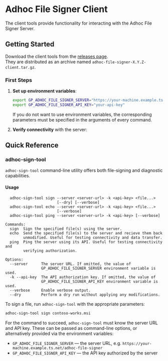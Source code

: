 # Adhoc File Signer Client

The client tools provide functionality for interacting with the Adhoc File Signer Server.

## Getting Started

Download the client tools from the [releases page](https://github.com/gapotchenko/adhoc-file-signer/releases).\
They are distributed as an archive named `adhoc-file-signer-X.Y.Z-client.tar.gz`.

### First Steps

1. **Set up environment variables**:

   ```sh
   export GP_ADHOC_FILE_SIGNER_SERVER="https://your-machine.example.ts.net/adhoc-file-signer"
   export GP_ADHOC_FILE_SIGNER_API_KEY="your-api-key"
   ```
  
   If you do not want to use environment variables, the corresponding parameters must be specified in the arguments of every command.

2. **Verify connectivity** with the server:

## Quick Reference

### adhoc-sign-tool

`adhoc-sign-tool` command-line utility offers both file-signing and diagnostic capabilities.

#### Usage
```
  adhoc-sign-tool sign --server <server-url> -k <api-key> <file...>
                       [--dry] [--verbose]
  adhoc-sign-tool echo --server <server-url> -k <api-key> <file...>
                       [--verbose]
  adhoc-sign-tool ping --server <server-url> -k <api-key> [--verbose]

Commands:
  sign  Sign the specified file(s) using the server.
  echo  Send the specified file(s) to the server and recieve them back
        unmodified. Useful for testing connectivity and data transfer.
  ping  Ping the server using its API. Useful for testing connectivity and
        verifying authorization.

Options:
  --server      The server URL. If omitted, the value of
                GP_ADHOC_FILE_SIGNER_SERVER environment variable is used.
  -k --api-key  The API authorization key. If omitted, the value of
                GP_ADHOC_FILE_SIGNER_API_KEY environment variable is used.
  --verbose     Enable verbose output.
  --dry         Perform a dry run without applying any modifications.
```

To sign a file, run `adhoc-sign-tool` with the appropriate parameters:

```sh
adhoc-sign-tool sign contoso-works.msi
```

For the command to succeed, `adhoc-sign-tool` must know the server URL and API key.
These can be passed as command-line options, or alternatively provided via the environment variables:

- `GP_ADHOC_FILE_SIGNER_SERVER` — the server URL, e.g. `https://your-machine.example.ts.net/adhoc-file-signer`
- `GP_ADHOC_FILE_SIGNER_API_KEY` — the API key authorized by the server

